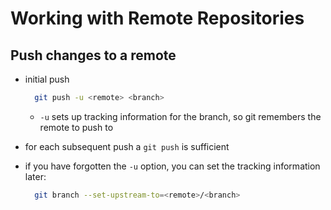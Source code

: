# Working with Remote Repositories

## Push changes to a remote

- initial push

  ```bash
    git push -u <remote> <branch>
  ```

  - `-u` sets up tracking information for the branch, so git remembers the remote to push to

- for each subsequent push a `git push` is sufficient
- if you have forgotten the `-u` option, you can set the tracking information later:

  ```bash
    git branch --set-upstream-to=<remote>/<branch>
  ```
